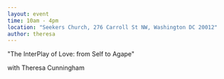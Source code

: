 ```yaml
---
layout: event
time: 10am - 4pm
location: "Seekers Church, 276 Carroll St NW, Washington DC 20012"
author: theresa
---
```


"The InterPlay of Love: from Self to Agape"

with Theresa Cunningham
